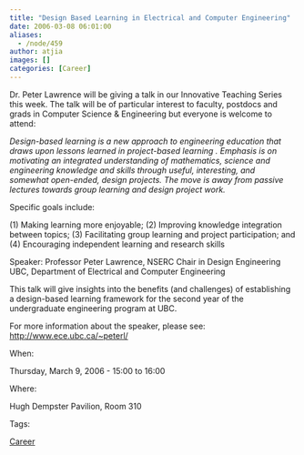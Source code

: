 ```yaml
---
title: "Design Based Learning in Electrical and Computer Engineering"
date: 2006-03-08 06:01:00
aliases:
  - /node/459
author: atjia
images: []
categories: [Career]
---
```


Dr. Peter Lawrence will be giving a talk in our Innovative Teaching Series this week. The talk will be of particular interest to faculty, postdocs and grads in Computer Science & Engineering but everyone is welcome to attend:

_Design-based learning is a new approach to engineering education that draws upon lessons learned in project-based learning . Emphasis is on motivating an integrated understanding of mathematics, science and engineering knowledge and skills through useful, interesting, and somewhat open-ended, design projects. The move is away from passive lectures towards group learning and design project work._

Specific goals include:

(1) Making learning more enjoyable;
(2) Improving knowledge integration between topics;
(3) Facilitating group learning and project participation; and
(4) Encouraging independent learning and research skills

Speaker: Professor Peter Lawrence, NSERC Chair in Design Engineering
UBC, Department of Electrical and Computer Engineering

This talk will give insights into the benefits (and challenges) of establishing a design-based learning framework for the second year of the undergraduate engineering program at UBC.

For more information about the speaker, please see:
http://www.ece.ubc.ca/~peterl/

When: 

Thursday, March 9, 2006 - 15:00 to 16:00

Where: 

Hugh Dempster Pavilion, Room 310

Tags: 

[Career](/career)

